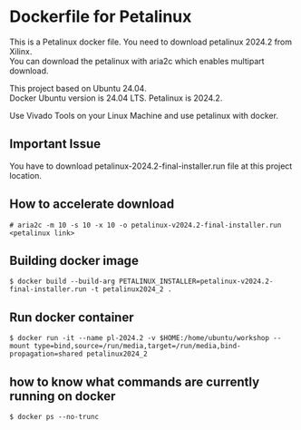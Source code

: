 # Dockerfile for Petalinux

This is a Petalinux docker file.
You need to download petalinux 2024.2 from Xilinx.  
You can download the petalinux with aria2c which enables multipart download.  

This project based on Ubuntu 24.04.  
Docker Ubuntu version is 24.04 LTS.
Petalinux is 2024.2.  

Use Vivado Tools on your Linux Machine and use petalinux with docker.  

## Important Issue
You have to download petalinux-2024.2-final-installer.run file at this project location.

## How to accelerate download
```
# aria2c -m 10 -s 10 -x 10 -o petalinux-v2024.2-final-installer.run <petalinux link>
```

## Building docker image
```
$ docker build --build-arg PETALINUX_INSTALLER=petalinux-v2024.2-final-installer.run -t petalinux2024_2 .
```

## Run docker container
```
$ docker run -it --name pl-2024.2 -v $HOME:/home/ubuntu/workshop --mount type=bind,source=/run/media,target=/run/media,bind-propagation=shared petalinux2024_2
```

## how to know what commands are currently running on docker
```
$ docker ps --no-trunc
```
